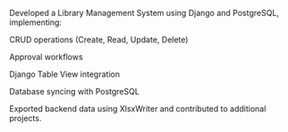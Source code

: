 Developed a Library Management System using Django and PostgreSQL, implementing:

CRUD operations (Create, Read, Update, Delete)

Approval workflows

Django Table View integration

Database syncing with PostgreSQL

Exported backend data using XlsxWriter and contributed to additional projects.
